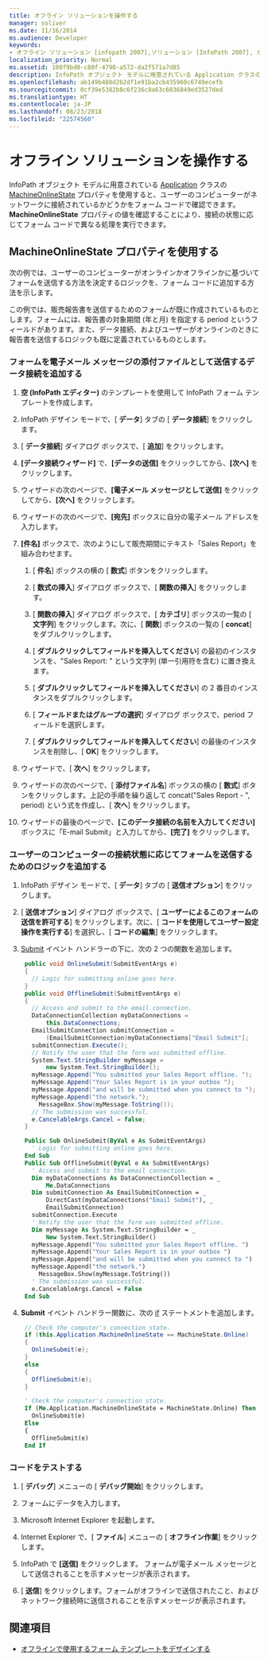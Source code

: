 ```yaml
---
title: オフライン ソリューションを操作する
manager: soliver
ms.date: 11/16/2014
ms.audience: Developer
keywords:
- オフライン ソリューション [infopath 2007],ソリューション [InfoPath 2007], オフライン,InfoPath 2007,オフライン ソリューション
localization_priority: Normal
ms.assetid: 108f9bd0-c80f-4790-a572-da2f571a7d85
description: InfoPath オブジェクト モデルに用意されている Application クラスの MachineOnlineState プロパティを使用すると、ユーザーのコンピューターがネットワークに接続されているかどうかをフォーム コードで確認できます。MachineOnlineState プロパティの値を確認することにより、接続の状態に応じてフォーム コードで異なる処理を実行できます。
ms.openlocfilehash: ab149b488d2b2df1e91ba2cb435960c6749ecefb
ms.sourcegitcommit: 0cf39e5382b8c6f236c8a63c6036849ed3527ded
ms.translationtype: HT
ms.contentlocale: ja-JP
ms.lasthandoff: 08/23/2018
ms.locfileid: "22574560"
---
```

# <a name="work-with-offline-solutions"></a>オフライン ソリューションを操作する

InfoPath オブジェクト モデルに用意されている [Application](https://msdn.microsoft.com/library/Microsoft.Office.InfoPath.Application.MachineOnlineState.aspx) クラスの [MachineOnlineState](https://msdn.microsoft.com/library/Microsoft.Office.InfoPath.Application.aspx) プロパティを使用すると、ユーザーのコンピューターがネットワークに接続されているかどうかをフォーム コードで確認できます。 **MachineOnlineState** プロパティの値を確認することにより、接続の状態に応じてフォーム コードで異なる処理を実行できます。 
  
## <a name="using-the-machineonlinestate-property"></a>MachineOnlineState プロパティを使用する

次の例では、ユーザーのコンピューターがオンラインかオフラインかに基づいてフォームを送信する方法を決定するロジックを、フォーム コードに追加する方法を示します。
  
この例では、販売報告書を送信するためのフォームが既に作成されているものとします。フォームには、報告書の対象期間 (年と月) を指定する period というフィールドがあります。また、データ接続、およびユーザーがオンラインのときに報告書を送信するロジックも既に定義されているものとします。 
  
### <a name="add-a-data-connection-that-submits-the-form-as-an-attachment-to-an-email-message"></a>フォームを電子メール メッセージの添付ファイルとして送信するデータ接続を追加する

1. **空 (InfoPath エディター)** のテンプレートを使用して InfoPath フォーム テンプレートを作成します。 
    
2. InfoPath デザイン モードで、[ **データ**] タブの [ **データ接続**] をクリックします。 
    
3. [ **データ接続**] ダイアログ ボックスで、[ **追加**] をクリックします。
    
4. **[データ接続ウィザード]** で、**[データの送信]** をクリックしてから、**[次へ]** をクリックします。
    
5. ウィザードの次のページで、**[電子メール メッセージとして送信]** をクリックしてから、**[次へ]** をクリックします。
    
6. ウィザードの次のページで、**[宛先]** ボックスに自分の電子メール アドレスを入力します。 
    
7. **[件名]** ボックスで、次のようにして販売期間にテキスト「Sales Report」を組み合わせます。 
    
   1. [ **件名**] ボックスの横の [ **数式**] ボタンをクリックします。 
      
   2. [ **数式の挿入**] ダイアログ ボックスで、[ **関数の挿入**] をクリックします。
      
   3. [ **関数の挿入**] ダイアログ ボックスで、[ **カテゴリ**] ボックスの一覧の [ **文字列**] をクリックします。次に、[ **関数**] ボックスの一覧の [ **concat**] をダブルクリックします。 
      
   4. [ **ダブルクリックしてフィールドを挿入してください**] の最初のインスタンスを、"Sales Report: " という文字列 (単一引用符を含む) に置き換えます。 
      
   5. [ **ダブルクリックしてフィールドを挿入してください**] の 2 番目のインスタンスをダブルクリックします。
      
   6. [ **フィールドまたはグループの選択**] ダイアログ ボックスで、period フィールドを選択します。 
      
   7. [ **ダブルクリックしてフィールドを挿入してください**] の最後のインスタンスを削除し、[ **OK**] をクリックします。
    
8. ウィザードで、[ **次へ**] をクリックします。
    
9. ウィザードの次のページで、[ **添付ファイル名**] ボックスの横の [ **数式**] ボタンをクリックします。上記の手順を繰り返して concat("Sales Report - ", period) という式を作成し、[ **次へ**] をクリックします。
    
10. ウィザードの最後のページで、**[このデータ接続の名前を入力してください]** ボックスに「E-mail Submit」と入力してから、**[完了]** をクリックします。
    
### <a name="add-logic-for-submitting-the-form-depending-on-the-connected-state-of-a-users-computer"></a>ユーザーのコンピューターの接続状態に応じてフォームを送信するためのロジックを追加する

1. InfoPath デザイン モードで、[ **データ**] タブの [ **送信オプション**] をクリックします。 
    
2. [ **送信オプション**] ダイアログ ボックスで、[ **ユーザーによるこのフォームの送信を許可する**] をクリックします。次に、[ **コードを使用してユーザー設定操作を実行する**] を選択し、[ **コードの編集**] をクリックします。
    
3. [Submit](https://msdn.microsoft.com/library/Microsoft.Office.InfoPath.FormEvents.Submit.aspx) イベント ハンドラーの下に、次の 2 つの関数を追加します。 
    
   ```cs
    public void OnlineSubmit(SubmitEventArgs e)
    {
      // Logic for submitting online goes here.
    }
    public void OfflineSubmit(SubmitEventArgs e)
    {
      // Access and submit to the email connection.
      DataConnectionCollection myDataConnections =
          this.DataConnections;
      EmailSubmitConnection submitConnection =
          (EmailSubmitConnection)myDataConnections["Email Submit"];
      submitConnection.Execute();
      // Notify the user that the form was submitted offline.
      System.Text.StringBuilder myMessage = 
          new System.Text.StringBuilder();
      myMessage.Append("You submitted your Sales Report offline. ");
      myMessage.Append("Your Sales Report is in your outbox ");
      myMessage.Append("and will be submitted when you connect to ");
      myMessage.Append("the network.");
        MessageBox.Show(myMessage.ToString());
      // The submission was successful.
      e.CancelableArgs.Cancel = false;
    }
   ```

   ```vb
    Public Sub OnlineSubmit(ByVal e As SubmitEventArgs)
      ' Logic for submitting online goes here.
    End Sub
    Public Sub OfflineSubmit(ByVal e As SubmitEventArgs)
      ' Access and submit to the email connection.
      Dim myDataConnections As DataConnectionCollection = _
          Me.DataConnections
      Dim submitConnection As EmailSubmitConnection = _
          DirectCast(myDataConnections("Email Submit"), _
          EmailSubmitConnection)
      submitConnection.Execute
      ' Notify the user that the form was submitted offline.
      Dim myMessage As System.Text.StringBuilder = _
          New System.Text.StringBuilder()
      myMessage.Append("You submitted your Sales Report offline. ")
      myMessage.Append("Your Sales Report is in your outbox ")
      myMessage.Append("and will be submitted when you connect to ")
      myMessage.Append("the network.")
        MessageBox.Show(myMessage.ToString())
      ' The submission was successful.
      e.CancelableArgs.Cancel = False
    End Sub
   ```

4. **Submit** イベント ハンドラー関数に、次の [if](https://msdn.microsoft.com/library/Microsoft.Office.InfoPath.FormEvents.Submit.aspx) ステートメントを追加します。 
    
   ```cs
    // Check the computer's connection state.
    if (this.Application.MachineOnlineState == MachineState.Online)
    {
      OnlineSubmit(e);
    }
    else
    {
      OfflineSubmit(e);
    }
   ```

   ```vb
    ' Check the computer's connection state.
    If (Me.Application.MachineOnlineState = MachineState.Online) Then
      OnlineSubmit(e)
    Else
    {
      OfflineSubmit(e)
    End If
   ```

### <a name="test-the-code"></a>コードをテストする

1. [ **デバッグ**] メニューの [ **デバッグ開始**] をクリックします。
    
2. フォームにデータを入力します。
    
3. Microsoft Internet Explorer を起動します。
    
4. Internet Explorer で、[ **ファイル**] メニューの [ **オフライン作業**] をクリックします。 
    
5. InfoPath で **[送信]** をクリックします。 フォームが電子メール メッセージとして送信されることを示すメッセージが表示されます。
    
6. [ **送信**] をクリックします。フォームがオフラインで送信されたこと、およびネットワーク接続時に送信されることを示すメッセージが表示されます。
    
## <a name="see-also"></a>関連項目

- [オフラインで使用するフォーム テンプレートをデザインする](https://support.office.com/en-us/article/design-a-form-template-for-offline-use-3ab8de84-babc-4bd7-9215-66d308546be4)

